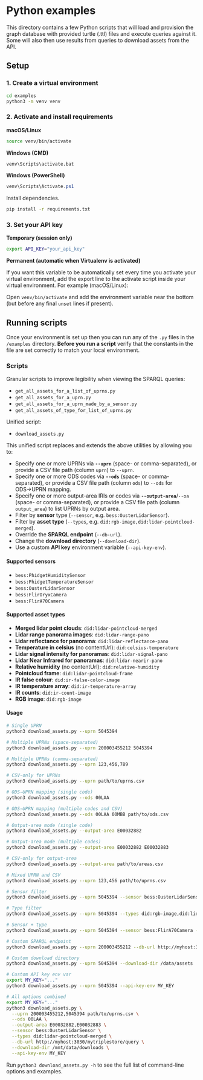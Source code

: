 # Python examples

This directory contains a few Python scripts that will load and provision the graph database with provided turtle (.ttl) files and execute queries against it. Some will also then use results from queries to download assets from the API.

## Setup

### 1. Create a virtual environment

```bash
cd examples
python3 -m venv venv
```

### 2. Activate and install requirements

**macOS/Linux**
```bash
source venv/bin/activate
```

**Windows (CMD)**
```bash
venv\Scripts\activate.bat
```

**Windows (PowerShell)**
```powershell
venv\Scripts\Activate.ps1
```

Install dependencies.
```bash
pip install -r requirements.txt
```

### 3. Set your API key

**Temporary (session only)**
```bash
export API_KEY="your_api_key"
```

**Permanent (automatic when Virtualenv is activated)**

If you want this variable to be automatically set every time you activate your virtual environment, add the export line to the activate script inside your virtual environment. For example (macOS/Linux):

Open `venv/bin/activate` and add the environment variable near the bottom (but before any final `unset` lines if present).

## Running scripts

Once your environment is set up then you can run any of the `.py` files in the `/examples` directory. **Before you run a script** verify that the constants in the file are set correctly to match your local environment.

### Scripts

Granular scripts to improve legibility when viewing the SPARQL queries:
- `get_all_assets_for_a_list_of_uprns.py`
- `get_all_assets_for_a_uprn.py`
- `get_all_assets_for_a_uprn_made_by_a_sensor.py`
- `get_all_assets_of_type_for_list_of_uprns.py`

Unified script:
- `download_assets.py`

This unified script replaces and extends the above utilities by allowing you to:

- Specify one or more UPRNs via **`--uprn`** (space- or comma-separated), or provide a CSV file path (column `uprn`) to `--uprn`.
- Specify one or more ODS codes via **`--ods`** (space- or comma-separated), or provide a CSV file path (column `ods`) to `--ods` for ODS→UPRN mapping.
- Specify one or more output-area IRIs or codes via **`--output-area`**/`--oa` (space- or comma-separated), or provide a CSV file path (column `output_area`) to list UPRNs by output area.
- Filter by **sensor** type (`--sensor`, e.g. `bess:OusterLidarSensor`).
- Filter by **asset type** (`--types`, e.g. `did:rgb-image,did:lidar-pointcloud-merged`).
- Override the **SPARQL endpoint** (`--db-url`).
- Change the **download directory** (`--download-dir`).
- Use a custom **API key** environment variable (`--api-key-env`).

#### Supported sensors

- `bess:PhidgetHumiditySensor`
- `bess:PhidgetTemperatureSensor`
- `bess:OusterLidarSensor`
- `bess:FlirOryxCamera`
- `bess:FlirA70Camera`

#### Supported asset types

- **Merged lidar point clouds**: `did:lidar-pointcloud-merged`
- **Lidar range panorama images**: `did:lidar-range-pano`
- **Lidar reflectance for panorama**: `did:lidar-reflectance-pano`
- **Temperature in celsius** (no contentUrl): `did:celsius-temperature`
- **Lidar signal intensity for panoramas**: `did:lidar-signal-pano`
- **Lidar Near Infrared for panoramas**: `did:lidar-nearir-pano`
- **Relative humidity** (no contentUrl): `did:relative-humidity`
- **Pointcloud frame**: `did:lidar-pointcloud-frame`
- **IR false colour**: `did:ir-false-color-image`
- **IR temperature array**: `did:ir-temperature-array`
- **IR counts**: `did:ir-count-image`
- **RGB image**: `did:rgb-image`

#### Usage

```bash
# Single UPRN
python3 download_assets.py --uprn 5045394

# Multiple UPRNs (space-separated)
python3 download_assets.py --uprn 200003455212 5045394

# Multiple UPRNs (comma-separated)
python3 download_assets.py --uprn 123,456,789

# CSV-only for UPRNs
python3 download_assets.py --uprn path/to/uprns.csv

# ODS→UPRN mapping (single code)
python3 download_assets.py --ods 00LAA

# ODS→UPRN mapping (multiple codes and CSV)
python3 download_assets.py --ods 00LAA 00MBB path/to/ods.csv

# Output-area mode (single code)
python3 download_assets.py --output-area E00032882

# Output-area mode (multiple codes)
python3 download_assets.py --output-area E00032882 E00032883

# CSV-only for output-area
python3 download_assets.py --output-area path/to/areas.csv

# Mixed UPRN and CSV
python3 download_assets.py --uprn 123,456 path/to/uprns.csv

# Sensor filter
python3 download_assets.py --uprn 5045394 --sensor bess:OusterLidarSensor

# Type filter
python3 download_assets.py --uprn 5045394 --types did:rgb-image,did:lidar-pointcloud-merged

# Sensor + type
python3 download_assets.py --uprn 5045394 --sensor bess:FlirA70Camera --types did:ir-count-image

# Custom SPARQL endpoint
python3 download_assets.py --uprn 200003455212 --db-url http://myhost:3030/mytriplestore/query

# Custom download directory
python3 download_assets.py --uprn 5045394 --download-dir /data/assets

# Custom API key env var
export MY_KEY="..."
python3 download_assets.py --uprn 5045394 --api-key-env MY_KEY

# All options combined
export MY_KEY="..."
python3 download_assets.py \
  --uprn 200003455212,5045394 path/to/uprns.csv \
  --ods 00LAA \
  --output-area E00032882,E00032883 \
  --sensor bess:OusterLidarSensor \
  --types did:lidar-pointcloud-merged \
  --db-url http://myhost:3030/mytriplestore/query \
  --download-dir /mnt/data/downloads \
  --api-key-env MY_KEY
```

Run `python3 download_assets.py -h` to see the full list of command-line options and examples.
